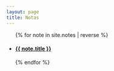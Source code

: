 ```yaml
---
layout: page
title: Notas
---
```

<ul>
  {% for note in site.notes | reverse %}
    <li>
      <h4><a href=".{{ note.url }}">{{ note.title }}</a></h4>
    </li>
  {% endfor %}
</ul>